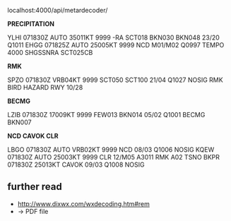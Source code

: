 localhost:4000/api/metardecoder/

**PRECIPITATION**

YLHI 071830Z AUTO 35011KT 9999 -RA SCT018 BKN030 BKN048 23/20 Q1011
EHGG 071825Z AUTO 25005KT 9999 NCD M01/M02 Q0997 TEMPO 4000 SHGSSNRA SCT025CB

**RMK**

SPZO 071830Z VRB04KT 9999 SCT050 SCT100 21/04 Q1027 NOSIG RMK BIRD HAZARD RWY 10/28

**BECMG**

LZIB 071830Z 17009KT 9999 FEW013 BKN014 05/02 Q1001 BECMG BKN007

**NCD CAVOK CLR**

LBGO 071830Z AUTO VRB02KT 9999 NCD 08/03 Q1006 NOSIG
KQEW 071830Z AUTO 25003KT 9999 CLR 12/M05 A3011 RMK A02 TSNO
BKPR 071830Z 25013KT CAVOK 09/03 Q1008 NOSIG

## further read

- http://www.dixwx.com/wxdecoding.htm#rem
- -> PDF file
